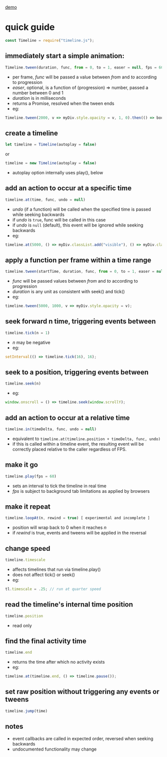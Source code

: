 [demo](https://www.thecynicslantern.net/timeline)

# quick guide

```js
const Timeline = require("timeline.js");
```

## immediately start a simple animation:

```js
Timeline.tween(duration, func, from = 0, to = 1, easer = null, fps = 60)
```

* per frame, *func* will be passed a value between *from* and *to* according to progression
* *easer*, optional, is a function of (progression) => number, passed a number between 0 and 1
* *duration* is in milliseconds
* returns a Promise, resolved when the tween ends
* eg:

```js
Timeline.tween(2000, v => myDiv.style.opacity = v, 1, 0).then(() => body.removeChild(myDiv));
```

## create a timeline

```js
let timeline = Timeline(autoplay = false)
```

or

```js
timeline = new Timeline(autoplay = false)
```

* autoplay option internally uses play(), below

## add an action to occur at a specific time

```js
timeline.at(time, func, undo = null)
```

* *undo* (if a function) will be called when the specified time is passed while seeking backwards
* if *undo* is `true`, func will be called in this case
* if *undo* is `null` (default), this event will be ignored while seeking backwards
* eg:

```js
timeline.at(5000, () => myDiv.classList.add("visible"), () => myDiv.classList.remove("visible"));
```

## apply a function per frame within a time range

```js
timeline.tween(startTime, duration, func, from = 0, to = 1, easer = null)
```

* *func* will be passed values between *from* and *to* according to progression
* *duration* is any unit as consistent with seek() and tick()
* eg: 

```js
timeline.tween(5000, 1000, v => myDiv.style.opacity = v);
```

## seek forward n time, triggering events between

```js
timeline.tick(n = 1)
```

* *n* may be negative
* eg: 

```js
setInterval(() => timeline.tick(16), 16);
```

## seek to a position, triggering events between

```js
timeline.seek(n)
```

* eg:

```js
window.onscroll = () => timeline.seek(window.scrollY);
```

## add an action to occur at a relative time

```js
timeline.in(timeDelta, func, undo = null)
```

* equivalent to `timeline.at(timeline.position + timeDelta, func, undo)`
* if this is called within a timeline event, the resulting event will be correctly placed relative to the caller regardless of FPS.

## make it go

```js
timeline.play(fps = 60)
```

* sets an interval to tick the timeline in real time
* *fps* is subject to background tab limitations as applied by browsers

## make it repeat

```js
timeline.loopAt(n, rewind = true) [ experimental and incomplete ]
```

* position will wrap back to 0 when it reaches *n*
* if *rewind* is true, events and tweens will be applied in the reversal
 
## change speed

```js
timeline.timescale
```

* affects timelines that run via timeline.play()
* does not affect tick() or seek()
* eg:

```js
tl.timescale = .25; // run at quarter speed
```

## read the timeline's internal time position

```js
timeline.position
```

* read only

## find the final activity time

```js
timeline.end
```

* returns the time after which no activity exists
* eg:

```js
timeline.at(timeline.end, () => timeline.pause());
```

## set raw position without triggering any events or tweens

```js
timeline.jump(time)
```


## notes

* event callbacks are called in expected order, reversed when seeking backwards
* undocumented functionality may change